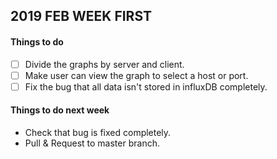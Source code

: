 ## 2019 FEB WEEK FIRST

#### Things to do

- [ ] Divide the graphs by server and client.
- [ ] Make user can view the graph to select a host or port.
- [ ] Fix the bug that all data isn't stored in influxDB completely.

#### Things to do next week

- Check that bug is fixed completely.
- Pull & Request to master branch. 
